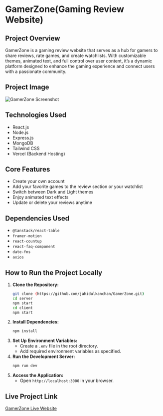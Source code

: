 # GamerZone(Gaming Review Website)

## Project Overview
GamerZone is a gaming review website that serves as a hub for gamers to share reviews, rate games, and create watchlists. With customizable themes, animated text, and full control over user content, it’s a dynamic platform designed to enhance the gaming experience and connect users with a passionate community.

## Project Image
![GamerZone Screenshot](https://raw.githubusercontent.com/jahidulkanchan/GamerZone/refs/heads/main/client-site/public/project3.png)

## Technologies Used
- React.js
- Node.js
- Express.js
- MongoDB
- Tailwind CSS
- Vercel (Backend Hosting)

## Core Features
- Create your own account
- Add your favorite games to the review section or your watchlist
- Switch between Dark and Light themes
- Enjoy animated text effects
- Update or delete your reviews anytime

## Dependencies Used
- `@tanstack/react-table`
- `framer-motion`
- `react-countup`
- `react-faq-component`
- `date-fns`
- `axios`

## How to Run the Project Locally
1. **Clone the Repository:**
   ```sh
   git clone (https://github.com/jahidulkanchan/GamerZone.git)
   cd server
   npm start
   cd client
   npm start
   ```
2. **Install Dependencies:**
   ```sh
   npm install
   ```
3. **Set Up Environment Variables:**
   - Create a `.env` file in the root directory.
   - Add required environment variables as specified.
4. **Run the Development Server:**
   ```sh
   npm run dev
   ```
5. **Access the Application:**
   - Open `http://localhost:3000` in your browser.

## Live Project Link
[GamerZone Live Website](https://gamerxone.netlify.app/)
